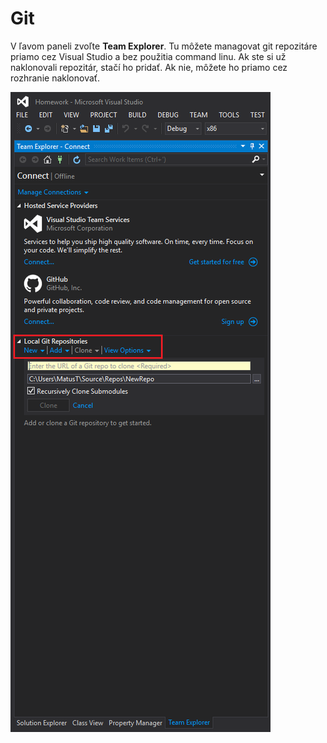# Git

V ľavom paneli zvoľte **Team Explorer**. Tu môžete managovat git repozitáre priamo cez Visual Studio a bez použitia command linu. Ak ste si už naklonovali repozitár, stačí ho pridať. Ak nie, môžete ho priamo cez rozhranie naklonovať. 

![](../images/visual-studio-2015/git.png)

